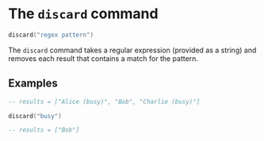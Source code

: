# The `discard` command

```lua
discard("regex pattern")
```

The `discard` command takes a regular expression (provided as a string) and removes each
result that contains a match for the pattern.

## Examples

```lua
-- results = ["Alice (busy)", "Bob", "Charlie (busy)"]

discard("busy")

-- results = ["Bob"]
```
